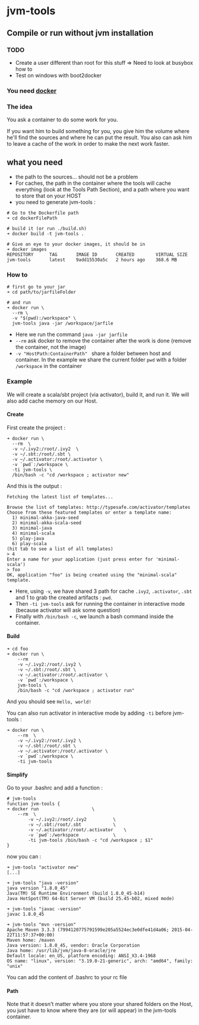 # jvm-tools

## Compile or run without jvm installation

### TODO
- Create a user different than root for this stuff => Need to look at busybox how to
- Test on windows with boot2docker

### You need [docker](https://github.com/tdeheurles/docs/tree/master/docker)

### The idea
You ask a container to do some work for you.

If you want him to build something for you, you give him the volume where he'll find the sources and where he can put the result. You also can ask him to leave a cache of the work in order to make the next work faster.


## what you need
- the path to the sources... should not be a problem
- For caches, the path in the container where the tools will cache everything (look at the Tools Path Section), and a path where you want to store that on your HOST
- you need to generate jvm-tools :
```
# Go to the Dockerfile path
➜ cd dockerFilePath

# build it (or run ./build.sh)
➜ docker build -t jvm-tools .

# Give an eye to your docker images, it should be in
➜ docker images
REPOSITORY      TAG       IMAGE ID       CREATED        VIRTUAL SIZE
jvm-tools       latest    9add15530a5c   2 hours ago    368.6 MB

```

### How to
```
# first go to your jar
➜ cd path/to/jarfileFolder

# and run
➜ docker run \
  --rm \
  -v "$(pwd):/workspace" \
  jvm-tools java -jar /workspace/jarfile
```
- Here we run the command `java -jar jarfile`
- `--rm` ask docker to remove the container after the work is done (remove the container, not the image)
- `-v "HostPath:ContainerPath" ` share a folder between host and container. In the example we share the current folder `pwd` with a folder `/workspace` in the container

### Example
We will create a scala/sbt project (via activator), build it, and run it. We will also add cache memory on our Host.

#### Create
First create the project :
```
➜ docker run \
  --rm  \
  -v ~/.ivy2:/root/.ivy2  \
  -v ~/.sbt:/root/.sbt \
  -v ~/.activator:/root/.activator \
  -v `pwd`:/workspace \
  -ti jvm-tools \
  /bin/bash -c "cd /workspace ; activator new"
```

And this is the output :
```
Fetching the latest list of templates...

Browse the list of templates: http://typesafe.com/activator/templates
Choose from these featured templates or enter a template name:
  1) minimal-akka-java-seed
  2) minimal-akka-scala-seed
  3) minimal-java
  4) minimal-scala
  5) play-java
  6) play-scala
(hit tab to see a list of all templates)
> 4
Enter a name for your application (just press enter for 'minimal-scala')
> foo
OK, application "foo" is being created using the "minimal-scala" template.
```

- Here, using `-v`, we have shared 3 path for cache `.ivy2`, `.activator`, `.sbt` and 1 to grab the created artifacts : `pwd`.
- Then `-ti jvm-tools` ask for running the container in interactive mode (because activator will ask some question)
- Finally with `/bin/bash -c`, we launch a bash command inside the container.

#### Build
```
➜ cd foo
➜ docker run \
    --rm
    -v ~/.ivy2:/root/.ivy2 \
    -v ~/.sbt:/root/.sbt \
    -v ~/.activator:/root/.activator \
    -v `pwd`:/workspace \
    jvm-tools \
    /bin/bash -c "cd /workspace ; activator run"
```

And you should see `Hello, world!`

You can also run activator in interactive mode by adding `-ti` before jvm-tools :
```
➜ docker run \
    --rm  \
    -v ~/.ivy2:/root/.ivy2 \
    -v ~/.sbt:/root/.sbt \
    -v ~/.activator:/root/.activator \
    -v `pwd`:/workspace \
    -ti jvm-tools
```

#### Simplify
Go to your .bashrc and add a function :
```
# jvm-tools
function jvm-tools {
➜ docker run 					\
    --rm  \
		-v ~/.ivy2:/root/.ivy2 			\
		-v ~/.sbt:/root/.sbt 			\
		-v ~/.activator:/root/.activator 	\
		-v `pwd`:/workspace 			\
		-ti jvm-tools /bin/bash -c "cd /workspace ; $1"
}
```

now you can :
```
➜ jvm-tools "activator new"
[...]

➜ jvm-tools "java -version"
java version "1.8.0_45"
Java(TM) SE Runtime Environment (build 1.8.0_45-b14)
Java HotSpot(TM) 64-Bit Server VM (build 25.45-b02, mixed mode)

➜ jvm-tools "javac -version"
javac 1.8.0_45

➜ jvm-tools "mvn -version"
Apache Maven 3.3.3 (7994120775791599e205a5524ec3e0dfe41d4a06; 2015-04-22T11:57:37+00:00)
Maven home: /maven
Java version: 1.8.0_45, vendor: Oracle Corporation
Java home: /usr/lib/jvm/java-8-oracle/jre
Default locale: en_US, platform encoding: ANSI_X3.4-1968
OS name: "linux", version: "3.19.0-21-generic", arch: "amd64", family: "unix"
```

You can add the content of .bashrc to your rc file

#### Path
Note that it doesn't matter where you store your shared folders on the Host, you just have to know where they are (or will appear) in the jvm-tools container.
